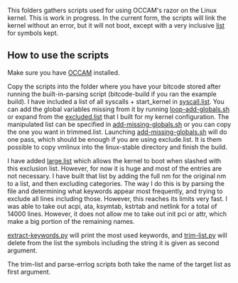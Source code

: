 This folders gathers scripts used for using OCCAM's razor on the Linux kernel.
This is work in progress. In the current form, the scripts will link the kernel without an error, but it will not boot, except with a very inclusive [list](large.list) for symbols kept.

## How to use the scripts

Make sure you have [OCCAM](https://github.com/SRI-CSL/OCCAM) installed.

Copy the scripts into the folder where you have your bitcode stored after running the built-in-parsing script (bitcode-build if you ran the example build). 
I have included a list of all syscalls + start_kernel in [syscall.list](syscall.list). You can add the global variables missing from it by running [loop-add-globals.sh](loop-add-globals.sh) or expand from the [excluded.list](excluded.list) that I built for my kernel configuration. The manipulated list can be specified in [add-missing-globals.sh](add-missing-globals.sh) or you can copy the one you want in trimmed.list.
Launching [add-missing-globals.sh](add-missing-globals.sh) will do one pass, which should be enough if you are using exclude.list. It is them possible to copy vmlinux into the linux-stable directory and finish the build.

I have added [large.list](large.list) which allows the kernel to boot when slashed with this exclusion list. However, for now it is huge and most of the entries are not necessary. I have built that list by adding the full nm for the original nm to a list, and then excluding categories. The way I do this is by parsing the file and determining what keywords appear most frequently, and trying to exclude all lines including those. However, this reaches its limits very fast. I was able to take out acpi, ata, ksymtab, kstrtab and netlink for a total of 14000 lines. However, it does not allow me to take out init pci or attr, which make a big portion of the remaining names.

[extract-keywords.py](extract-keywords.py) will print the most used keywords, and [trim-list.py](trim-list.py) will delete from the list the symbols including the string it is given as second argument.

The trim-list and parse-errlog scripts both take the name of the target list as first argument.
